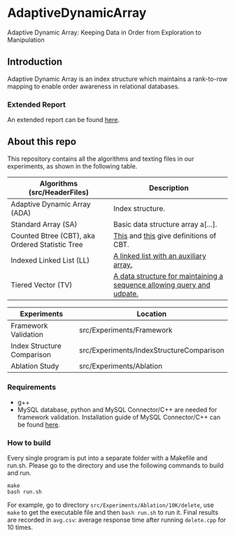 # AdaptiveDynamicArray
Adaptive Dynamic Array: Keeping Data in Order from Exploration to Manipulation

## Introduction
Adaptive Dynamic Array is an index structure which maintains a rank-to-row mapping to enable order awareness in relational databases.

### Extended Report
An extended report can be found [here](https://github.com/Anonymous82338590/AdaptiveDynamicArray/blob/master/extended_report.pdf).

## About this repo
This repository contains all the algorithms and texting files in our experiments, as shown in the following table.

| Algorithms (src/HeaderFiles)     | Description                             |
| ------------------------- | ---------------------------------------- |
| Adaptive Dynamic Array (ADA)    |  Index structure. |
| Standard Array (SA)  | Basic data structure array a[...]. |
| Counted Btree (CBT), aka Ordered Statistic Tree | [This](https://www.chiark.greenend.org.uk/~sgtatham/algorithms/cbtree.html) and [this](https://en.wikipedia.org/wiki/Order_statistic_tree) give definitions of CBT.|
| Indexed Linked List (LL) | [A linked list with an auxiliary array.](https://patents.google.com/patent/US5950191A/en) |
| Tiered Vector (TV)       |  [A data structure for maintaining a sequence allowing query and udpate.](https://arxiv.org/pdf/1711.00275.pdf)


| Experiments | Location |
|-----------------|---------------|
| Framework Validation| src/Experiments/Framework |
| Index Structure Comparison | src/Experiments/IndexStructureComparison |
| Ablation Study | src/Experiments/Ablation |

### Requirements
- g++ 
- MySQL database, python and MySQL Connector/C++ are needed for framework validation. Installation guide of MySQL Connector/C++ can be found [here](https://dev.mysql.com/doc/connector-cpp/8.0/en/connector-cpp-downloading.html).

### How to build
Every single program is put into a separate folder with a Makefile and run.sh.
Please go to the directory and use the following commands to build and run.
 ```
make
bash run.sh
 ```
For example, go to directory `src/Experiments/Ablation/10K/delete`, use `make` to get the executable file and then `bash run.sh` to run it.
Final results are recorded in `avg.csv`: average response time after running `delete.cpp` for 10 times.